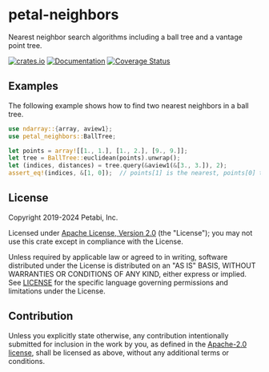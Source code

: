 # petal-neighbors

Nearest neighbor search algorithms including a ball tree and a vantage point tree.

[![crates.io](https://img.shields.io/crates/v/petal-neighbors)](https://crates.io/crates/petal-neighbors)
[![Documentation](https://docs.rs/petal-neighbors/badge.svg)](https://docs.rs/petal-neighbors)
[![Coverage Status](https://codecov.io/gh/petabi/petal-neighbors/branch/master/graphs/badge.svg)](https://codecov.io/gh/petabi/petal-neighbors)

## Examples

The following example shows how to find two nearest neighbors in a ball tree.

```rust
use ndarray::{array, aview1};
use petal_neighbors::BallTree;

let points = array![[1., 1.], [1., 2.], [9., 9.]];
let tree = BallTree::euclidean(points).unwrap();
let (indices, distances) = tree.query(&aview1(&[3., 3.]), 2);
assert_eq!(indices, &[1, 0]);  // points[1] is the nearest, points[0] the next.
```

## License

Copyright 2019-2024 Petabi, Inc.

Licensed under [Apache License, Version 2.0][apache-license] (the "License");
you may not use this crate except in compliance with the License.

Unless required by applicable law or agreed to in writing, software distributed
under the License is distributed on an "AS IS" BASIS, WITHOUT WARRANTIES OR
CONDITIONS OF ANY KIND, either express or implied. See [LICENSE](LICENSE) for
the specific language governing permissions and limitations under the License.

## Contribution

Unless you explicitly state otherwise, any contribution intentionally submitted
for inclusion in the work by you, as defined in the [Apache-2.0
license][apache-license], shall be licensed as above, without any additional
terms or conditions.

[apache-license]: http://www.apache.org/licenses/LICENSE-2.0
